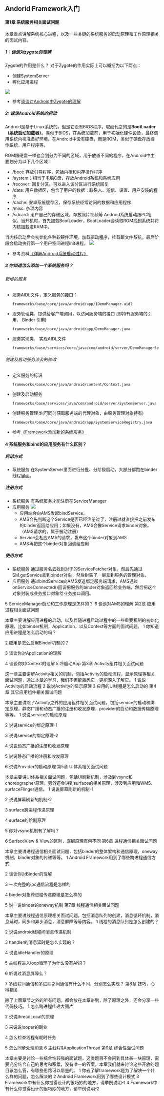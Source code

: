 ## Andorid Framework入门
#### 第1章 系统服务相关面试问题
本章重点讲解系统核心进程，以及一些关键的系统服务的启动原理和工作原理相关的面试内容。
##### 1：谈谈对zygote的理解
Zygote的作用是什么？
对于Zygote的作用实际上可以概括为以下两点：
+ 创建SystemServer
+ 孵化应用进程

![](./imgs/zygote.jpeg) 

+ 参考[谈谈对Android中Zygote的理解](https://zhuanlan.zhihu.com/p/260414370)
 

##### 2: 说说Android系统的启动
Android是基于Linux系统的。但是它没有BIOS程序，取而代之的是**BootLoader（系统启动加载器）**。类似于BIOS，在系统加载前，用于初始化硬件设备，最终调用系统内核准备好环境。在Android中没有硬盘，而是ROM，类似于硬盘存放操作系统，用户程序等。

ROM跟硬盘一样也会划分为不同的区域，用于放置不同的程序，在Android中主要划分为以下几个区域：
+ /boot: 存放引导程序，包括内核和内存操作程序
+ /system：相当于电脑C盘，存放Android系统和系统应用
+ /recover: 回复分区。可以进入该分区进行系统回复
+ /data: 用户数据区，包含了用户的数据：联系人、短信、设置、用户安装的程序
+ /cache: 安卓系统缓存区，保存系统经常访问的数据和应用程序
+ /misc: 杂项内容
+ /sdcard: 用户自己的存储区域。存放照片视频等
Android系统启动跟PC相似。当开机时，首先加载BootLoader，BootLoader会读取ROM找到系统并将内核加载进RAM中。

当内核启动后会初始化各种软硬件环境，加载驱动程序，挂载跟文件系统。最后阶段会启动执行第一个用户空间进程init进程。
![](./imgs/startup.jpg)

+  参考资料[《详解Android系统启动过程》](http://www.ay1.cc/article/18368.html)

##### 3 你知道怎么添加一个系统服务吗？
###### 新增的服务
+ 服务AIDL文件，定义服务的接口：
    ```shell
    frameworks/base/core/java/android/app/IDemoManager.aidl
    ```
+ 服务管理类，提供给客户端调用，以访问服务端的接口 (即持有服务端的引用， Binder 引用)
    ```shell
    frameworks/base/core/java/android/app/DemoManager.java
    ```
+ 服务实现类， 实现AIDL文件
    ```shell
    frameworks/base/services/core/java/com/android/server/DemoManagerService.java
    ```

###### 创建及启动服务涉及的修改
+ 定义服务的标识
    ```shell
    frameworks/base/core/java/android/content/Context.java
    ```
+ 创建及启动服务
    ```shell
    frameworks/base/services/java/com/android/server/SystemServer.java
    ```
+ 创建服务管理类(可同时获取服务端的代理对象，由服务管理对象持有)
    ```shell
    frameworks/base/core/java/android/app/SystemServiceRegistry.java
    ```
+ 参考[《Framework添加新的系统服务》](https://www.jianshu.com/p/74971ee85a8b)

#### 4 系统服务和bind的应用服务有什么区别？
##### 启动方式
+ 系统服务
  在SystemServer里面进行分批、分阶段启动，大部分都跑在binder线程里面。
##### 注册方式
+ 系统服务
  有系统服务才能注册在ServiceManager
+ 应用服务
  ![](./imgs/ams.png)
    + 应用端会向AMS发起bindService。
    + AMS会先判断这个Service是否已经注册过了，注册过就直接把之前发布的binder返回给应用；如果没有，AMS会像Service请求binder对象。（AMS请求的，属于被动注册）
    + Service会相应AMS的请求，发布这个binder对象到AMS
    + AMS再把这个binder对象回调给应用

##### 使用方式
+ 系统服务
  通过服务名去找到对于的ServiceFetcher对象，然后先通过SM.getService拿到binder对象，然后封装了一层拿到服务的管理对象。
+ 应用服务
  通过bindService向AMS发送绑定服务端请求，AMS通过onServiceConnected()回调把服务的binder对象返回给业务端，然后把这个对象封装成业务接口对象给业务接口调用。

5 ServiceManager启动和工作原理是怎样的？
6 谈谈对AMS的理解
第2章 应用进程相关面试问题

本章主要讲解应用进程的启动，以及伴随进程启动过程中的一些重要机制的初始化原理，比如binder机制，Application，以及Context等方面的面试问题。
1 你知道应用进程是怎么启动的吗？

2 应用是怎么启用Binder机制的？

3 谈谈你对Application的理解

4 谈谈你对Context的理解
5 冷启动App
第3章 Activity组件相关面试问题

这一章主要讲解Activity相关的机制，包括Activity的启动流程，显示原理等相关面试问题，通过本章的学习，我们不但能熟悉它，更能深入了解它。
1 说说Activity的启动流程
2 说说Activity的显示原理
3 应用的UI线程是怎么启动的
第4章 其它应用组件相关面试问题

本章主要讲除了Activity之外的应用组件相关面试问题，包括service的启动和绑定原理，静态广播和动态广播的注册和收发原理，provider的启动和数据传输原理等等。
1 说说service的启动原理

2 说说service的绑定原理-1

3 说说service的绑定原理-2

4 说说动态广播的注册和收发原理

5 说说静态广播的注册和收发原理

6 说说Provider的启动原理
第5章 UI体系相关面试问题

本章主要讲UI体系相关面试问题，包括UI刷新机制，涉及到vsync和choreographer原理。另外还会讲到surface的相关原理，涉及到应用和WMS、surfaceFlinger通信。
1 说说屏幕刷新的机制-1

2 说说屏幕刷新的机制-2

3 surface跨进程传递原理

4 surface的绘制原理

5 你对vsync机制有了解吗？

6 SurfaceView & View的区别，底层原理有何不同
第6章 进程通信相关面试问题

本章主要讲进程通信相关面试问题，包括binder的整体架构和通信原理，oneway机制，binder对象的传递等等。
1 Android Framework用到了哪些跨进程通信方式

2 谈谈你对Binder的理解

3 一次完整的ipc通信流程是怎样的

4 binder对象跨进程传递原理是怎么样的

5 说一说binder的oneway机制
第7章 线程通信相关面试问题

本章主要讲线程通信原理相关面试问题，包括消息队列的创建，消息循环机制，消息延时，同步和异步消息，消息屏障等等内容。
1 线程的消息队列是怎么创建的？

2 说说android线程间消息传递机制

3 handler的消息延时是怎么实现的？

4 说说idleHandler的原理

5 主线程进入loop循环了为什么没有ANR？

6 听说过消息屏障么？

7 多线程间通信和多进程之间通信有什么不同，分别怎么实现？
第8章 技巧，心得相关

除了上面章节之外的所有问题，都会放在本章讲到，除了原理之外，还会分享一些代码技巧。
1 怎么跨进程传递大图片

2 说说threadLocal的原理

3 来说说looper的副业

4 怎么检查线程有耗时任务

5 怎么同步处理消息
6 主线程&ApplicationThread
第9章 综合性面试问题

本章主要是讨论一些综合性较强的面试题，这类题目不会问到具体某一块原理，需要充分结合自己的思考和积累，没有唯一的答案。本章我们就来讨论这些开放的题目该怎么答，有哪些思路可以借鉴的。
1 你去了解framework是为了解决一个什么样的问题，怎么解决的
2 Android Framework用到了哪些设计模式
3 Framework中有什么你觉得设计的很巧妙的地方，请举例说明-1
4 Framework中有什么你觉得设计的很巧妙的地方，请举例说明-2
